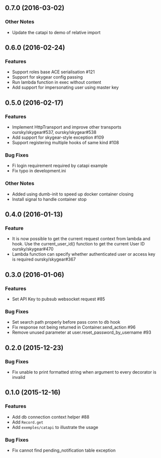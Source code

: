 ## 0.7.0 (2016-03-02)

### Other Notes

- Update the catapi to demo of relative import

## 0.6.0 (2016-02-24)

### Features

- Support roles base ACE serialisation #121
- Support for skygear config passing
- Run lambda function in exec without content
- Add support for impersonating user using master key

## 0.5.0 (2016-02-17)

### Features

- Implement HttpTransport and improve other transports oursky/skygear#537, oursky/skygear#538
- Add support for skygear-style exception #109
- Support registering multiple hooks of same kind #108

### Bug Fixes

- Fi login requirement required by catapi example
- Fix typo in development.ini

### Other Notes

- Added using dumb-init to speed up docker container closing
- Install signal to handle container stop

## 0.4.0 (2016-01-13)

### Feature

- It is now possible to get the current request context from lambda
  and hook. Use the current_user_id() function to get the current User ID
  oursky/skygear#470
- Lambda function can specify whether authenticated user or access key
  is required oursky/skygear#367

## 0.3.0 (2016-01-06)

### Features

- Set API Key to pubsub websocket request #85

### Bug Fixes

- Set search path properly before pass conn to db hook
- Fix response not being returned in Container.send_action #96
- Remove unused parameter at user.reset_password_by_username #93

## 0.2.0 (2015-12-23)

### Bug Fixes

- Fix unable to print formatted string when argument to every decorator is
  invalid

## 0.1.0 (2015-12-16)

### Features

- Add db connection context helper #88
- Add `Record.get`
- Add `exemples/catapi` to illustrate the usage

### Bug Fixes

- Fix cannot find pending_notification table exception
